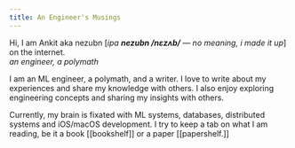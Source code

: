 ```yaml
---
title: An Engineer's Musings
---
```


Hi, I am Ankit aka nezubn [*ipa **nezubn /nɛzʌb/** — no meaning, i made it up*] on the internet. <br>
_an engineer, a polymath_

I am an ML engineer, a polymath, and a writer. I love to write about my experiences and share my knowledge with others. I also enjoy exploring engineering concepts and sharing my insights with others.

Currently, my brain is fixated with ML systems, databases, distributed systems and iOS/macOS development. I try to keep a tab on what I am reading, be it a book [[bookshelf]] or a paper [[papershelf.]]
